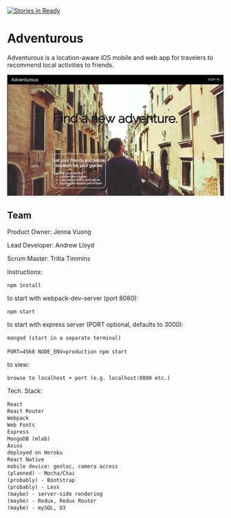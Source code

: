 [![Stories in Ready](https://badge.waffle.io/Flatten-Threat/Spree.png?label=ready&title=Ready)](https://waffle.io/Flatten-Threat/Spree)
# Adventurous

Adventurous is a location-aware iOS mobile and web app for travelers to recommend local activities to friends.

<span><img src="./public/images/adventurous desktop.png" alt=""></span>

## Team

Product Owner: Jenna Vuong

Lead Developer: Andrew Lloyd

Scrum Master: Tritia Timmins

Instructions:

    npm install
    
to start with webpack-dev-server (port 8080):

    npm start

to start with express server (PORT optional, defaults to 3000):

    mongod (start in a separate terminal)
    
    PORT=4568 NODE_ENV=production npm start

to view:

    browse to localhost + port (e.g. localhost:8080 etc.)


Tech. Stack:

    React
    React Router
    Webpack
    Web Fonts
    Express
    MongoDB (mlab)
    Axios
    deployed on Heroku
    React Native
    mobile device: geoloc, camera access
    (planned) - Mocha/Chai
    (probably) - Bootstrap
    (probably) - Less
    (maybe) - server-side rendering
    (maybe) - Redux, Redux Router
    (maybe) - mySQL, D3
